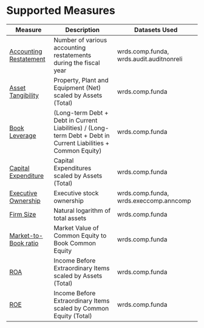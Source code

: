 # Supported Measures

| Measure                                                    | Description                                                                                                     | Datasets Used                            |
|------------------------------------------------------------|-----------------------------------------------------------------------------------------------------------------|------------------------------------------|
| [Accounting Restatement](/measures/accounting_restatement) | Number of various accounting restatements during the fiscal year                                                | wrds.comp.funda, wrds.audit.auditnonreli |
| [Asset Tangibility](/measures/asset_tangibility)           | Property, Plant and Equipment (Net) scaled by Assets (Total)                                                    | wrds.comp.funda                          |
| [Book Leverage](/measures/book_leverage)                   | (Long-term Debt + Debt in Current Liabilities) / (Long-term Debt + Debt in Current Liabilities + Common Equity) | wrds.comp.funda                          |
| [Capital Expenditure](/measures/capital_expenditure)       | Capital Expenditures scaled by Assets (Total)                                                                   | wrds.comp.funda                          |
| [Executive Ownership](/measures/executive_ownership)       | Executive stock ownership                                                                                       | wrds.comp.funda, wrds.execcomp.anncomp   |
| [Firm Size](/measures/firm_size)                           | Natural logarithm of total assets                                                                               | wrds.comp.funda                          |
| [Market-to-Book ratio](/measures/market_to_book)           | Market Value of Common Equity to Book Common Equity                                                             | wrds.comp.funda                          |
| [ROA](/measures/roa)                                       | Income Before Extraordinary Items scaled by Assets (Total)                                                      | wrds.comp.funda                          |
| [ROE](/measures/roe)                                       | Income Before Extraordinary Items scaled by Common Equity (Total)                                               | wrds.comp.funda                          |

